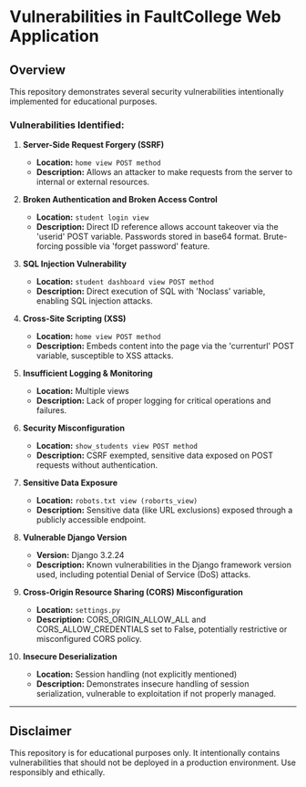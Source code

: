 # Vulnerabilities in FaultCollege Web Application

## Overview
This repository demonstrates several security vulnerabilities intentionally implemented for educational purposes.

### Vulnerabilities Identified:
1. **Server-Side Request Forgery (SSRF)**
   - **Location:** `home view POST method`
   - **Description:** Allows an attacker to make requests from the server to internal or external resources.

2. **Broken Authentication and Broken Access Control**
   - **Location:** `student login view`
   - **Description:** Direct ID reference allows account takeover via the 'userid' POST variable. Passwords stored in base64 format. Brute-forcing possible via 'forget password' feature.

3. **SQL Injection Vulnerability**
   - **Location:** `student dashboard view POST method`
   - **Description:** Direct execution of SQL with 'Noclass' variable, enabling SQL injection attacks.

4. **Cross-Site Scripting (XSS)**
   - **Location:** `home view POST method`
   - **Description:** Embeds content into the page via the 'currenturl' POST variable, susceptible to XSS attacks.

5. **Insufficient Logging & Monitoring**
   - **Location:** Multiple views
   - **Description:** Lack of proper logging for critical operations and failures.

6. **Security Misconfiguration**
   - **Location:** `show_students view POST method`
   - **Description:** CSRF exempted, sensitive data exposed on POST requests without authentication.

7. **Sensitive Data Exposure**
   - **Location:** `robots.txt view (roborts_view)`
   - **Description:** Sensitive data (like URL exclusions) exposed through a publicly accessible endpoint.

8. **Vulnerable Django Version**
   - **Version:** Django 3.2.24
   - **Description:** Known vulnerabilities in the Django framework version used, including potential Denial of Service (DoS) attacks.

9. **Cross-Origin Resource Sharing (CORS) Misconfiguration**
   - **Location:** `settings.py`
   - **Description:** CORS_ORIGIN_ALLOW_ALL and CORS_ALLOW_CREDENTIALS set to False, potentially restrictive or misconfigured CORS policy.

10. **Insecure Deserialization**
    - **Location:** Session handling (not explicitly mentioned)
    - **Description:** Demonstrates insecure handling of session serialization, vulnerable to exploitation if not properly managed.

---

## Disclaimer
This repository is for educational purposes only. It intentionally contains vulnerabilities that should not be deployed in a production environment. Use responsibly and ethically.
